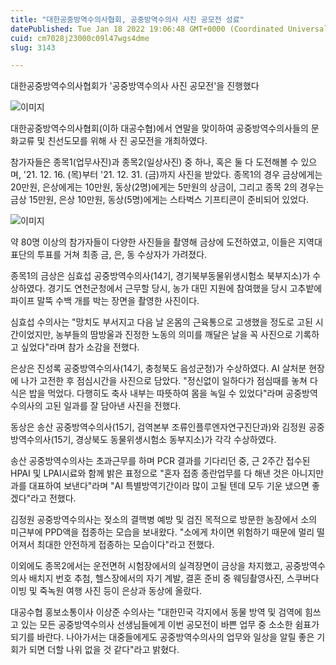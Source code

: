 ```yaml
---
title: "대한공중방역수의사협회, 공중방역수의사 사진 공모전 성료"
datePublished: Tue Jan 18 2022 19:06:48 GMT+0000 (Coordinated Universal Time)
cuid: cm7028j23000c09l47wgs4dme
slug: 3143

---
```



대한공중방역수의사협회가 '공중방역수의사 사진 공모전'을 진행했다

![이미지](https://cdn.hashnode.com/res/hashnode/image/upload/v1739252839409/5ad9634c-b6ff-4d1f-9411-089ae7ad0041.jpeg)

대한공중방역수의사협회(이하 대공수협)에서 연말을 맞이하여 공중방역수의사들의 문화교류 및 친선도모를 위해 사 진 공모전을 개최하였다.

참가자들은 종목1(업무사진)과 종목2(일상사진) 중 하나, 혹은 둘 다 도전해볼 수 있으며, '21. 12. 16. (목)부터 '21. 12. 31. (금)까지 사진을 받았다. 종목1의 경우 금상에게는 20만원, 은상에게는 10만원, 동상(2명)에게는 5만원의 상금이, 그리고 종목 2의 경우는 금상 15만원, 은상 10만원, 동상(5명)에게는 스타벅스 기프티콘이 준비되어 있었다.

![이미지](https://cdn.hashnode.com/res/hashnode/image/upload/v1739252841867/f3791e5f-d780-486d-8a3f-83fbde9b03fa.png)

약 80명 이상의 참가자들이 다양한 사진들을 촬영해 금상에 도전하였고, 이들은 지역대표단의 투표를 거쳐 최종 금, 은, 동 수상자가 가려졌다.

종목1의 금상은 심효섭 공중방역수의사(14기, 경기북부동물위생시험소 북부지소)가 수상하였다. 경기도 연천군청에서 근무할 당시, 농가 대민 지원에 참여했을 당시 고추밭에 파이프 말뚝 수백 개를 박는 장면을 촬영한 사진이다.

심효섭 수의사는 "망치도 부서지고 다음 날 온몸의 근육통으로 고생했을 정도로 고된 시간이었지만, 농부들의 땀방울과 진정한 노동의 의미를 깨달은 날을 꼭 사진으로 기록하고 싶었다"라며 참가 소감을 전했다.

은상은 진성록 공중방역수의사(14기, 충청북도 음성군청)가 수상하였다. AI 살처분 현장에 나가 고전한 후 점심시간을 사진으로 담았다. "정신없이 일하다가 점심때를 놓쳐 다 식은 밥을 먹었다. 다행히도 축사 내부는 따뜻하여 몸을 녹일 수 있었다"라며 공중방역수의사의 고된 일과를 잘 담아낸 사진을 전했다.

동상은 송산 공중방역수의사(15기, 검역본부 조류인플루엔자연구진단과)와 김정원 공중방역수의사(15기, 경상북도 동물위생시험소 동부지소)가 각각 수상하였다.

송산 공중방역수의사는 초과근무를 하며 PCR 결과를 기다리던 중, 근 2주간 접수된 HPAI 및 LPAI시료와 함께 밝은 표정으로 "혼자 접종 종란업무를 다 해낸 것은 아니지만 과를 대표하여 보낸다"라며 "AI 특별방역기간이라 많이 고될 텐데 모두 기운 냈으면 좋겠다"라고 전했다.

김정원 공중방역수의사는 젖소의 결핵병 예방 및 검진 목적으로 방문한 농장에서 소의 미근부에 PPD액을 접종하는 모습을 보내왔다. "소에게 차이면 위험하기 때문에 멀리 떨어져서 최대한 안전하게 접종하는 모습이다"라고 전했다.

이외에도 종목2에서는 운전면허 시험장에서의 실격장면이 금상을 차지했고, 공중방역수의사 배치지 번호 추첨, 헬스장에서의 자기 계발, 결혼 준비 중 웨딩촬영사진, 스쿠버다이빙 및 죽녹원 여행 사진 등이 은상과 동상에 올랐다.

대공수협 홍보소통이사 이상준 수의사는 "대한민국 각지에서 동물 방역 및 검역에 힘쓰고 있는 모든 공중방역수의사 선생님들에게 이번 공모전이 바쁜 업무 중 소소한 쉼표가 되기를 바란다. 나아가서는 대중들에게도 공중방역수의사의 업무와 일상을 알릴 좋은 기회가 되면 더할 나위 없을 것 같다"라고 밝혔다.